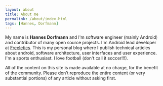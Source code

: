 ```yaml
---
layout: about
title: About me
permalink: /about/index.html
tags: [Hannes, Dorfmann]
---
```


My name is **Hannes Dorfmann** and I'm software engineer (mainly Android) and contributor of many open source projects. I'm Android lead developer at [Freeletics](https://www.freeletics.com). 
This is my personal blog where I publish technical articles about android, software architecture, user interfaces and user experience.
I'm a sports enthusiast. I love football (don't call it soccer!!!).

All of the content on this site is made available at no charge, for the benefit of the community. Please don’t reproduce the entire content (or very substantial portions) of any article without asking first.
